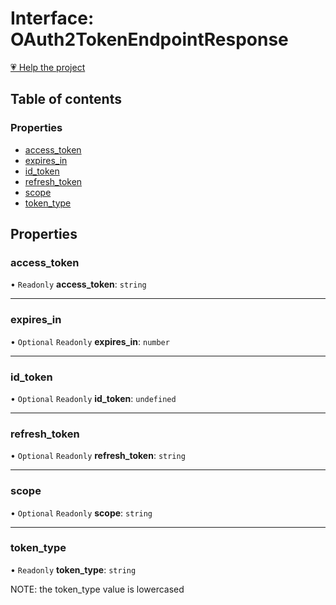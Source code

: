 # Interface: OAuth2TokenEndpointResponse

[💗 Help the project](https://github.com/sponsors/panva)

## Table of contents

### Properties

- [access\_token](OAuth2TokenEndpointResponse.md#access_token)
- [expires\_in](OAuth2TokenEndpointResponse.md#expires_in)
- [id\_token](OAuth2TokenEndpointResponse.md#id_token)
- [refresh\_token](OAuth2TokenEndpointResponse.md#refresh_token)
- [scope](OAuth2TokenEndpointResponse.md#scope)
- [token\_type](OAuth2TokenEndpointResponse.md#token_type)

## Properties

### access\_token

• `Readonly` **access\_token**: `string`

___

### expires\_in

• `Optional` `Readonly` **expires\_in**: `number`

___

### id\_token

• `Optional` `Readonly` **id\_token**: `undefined`

___

### refresh\_token

• `Optional` `Readonly` **refresh\_token**: `string`

___

### scope

• `Optional` `Readonly` **scope**: `string`

___

### token\_type

• `Readonly` **token\_type**: `string`

NOTE: the token_type value is lowercased
